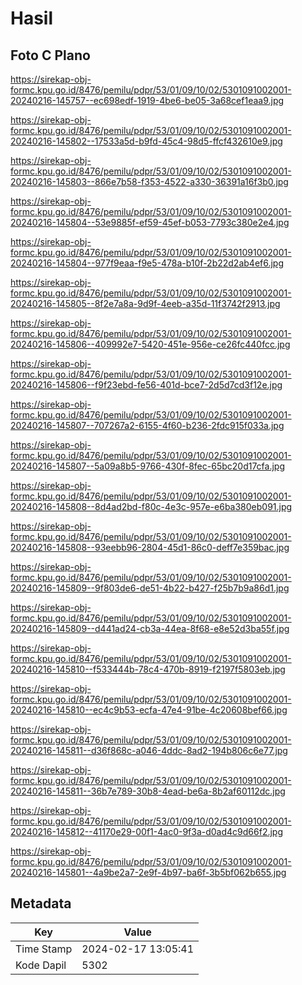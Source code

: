 # Hasil

## Foto C Plano

https://sirekap-obj-formc.kpu.go.id/8476/pemilu/pdpr/53/01/09/10/02/5301091002001-20240216-145757--ec698edf-1919-4be6-be05-3a68cef1eaa9.jpg

https://sirekap-obj-formc.kpu.go.id/8476/pemilu/pdpr/53/01/09/10/02/5301091002001-20240216-145802--17533a5d-b9fd-45c4-98d5-ffcf432610e9.jpg

https://sirekap-obj-formc.kpu.go.id/8476/pemilu/pdpr/53/01/09/10/02/5301091002001-20240216-145803--866e7b58-f353-4522-a330-36391a16f3b0.jpg

https://sirekap-obj-formc.kpu.go.id/8476/pemilu/pdpr/53/01/09/10/02/5301091002001-20240216-145804--53e9885f-ef59-45ef-b053-7793c380e2e4.jpg

https://sirekap-obj-formc.kpu.go.id/8476/pemilu/pdpr/53/01/09/10/02/5301091002001-20240216-145804--977f9eaa-f9e5-478a-b10f-2b22d2ab4ef6.jpg

https://sirekap-obj-formc.kpu.go.id/8476/pemilu/pdpr/53/01/09/10/02/5301091002001-20240216-145805--8f2e7a8a-9d9f-4eeb-a35d-11f3742f2913.jpg

https://sirekap-obj-formc.kpu.go.id/8476/pemilu/pdpr/53/01/09/10/02/5301091002001-20240216-145806--409992e7-5420-451e-956e-ce26fc440fcc.jpg

https://sirekap-obj-formc.kpu.go.id/8476/pemilu/pdpr/53/01/09/10/02/5301091002001-20240216-145806--f9f23ebd-fe56-401d-bce7-2d5d7cd3f12e.jpg

https://sirekap-obj-formc.kpu.go.id/8476/pemilu/pdpr/53/01/09/10/02/5301091002001-20240216-145807--707267a2-6155-4f60-b236-2fdc915f033a.jpg

https://sirekap-obj-formc.kpu.go.id/8476/pemilu/pdpr/53/01/09/10/02/5301091002001-20240216-145807--5a09a8b5-9766-430f-8fec-65bc20d17cfa.jpg

https://sirekap-obj-formc.kpu.go.id/8476/pemilu/pdpr/53/01/09/10/02/5301091002001-20240216-145808--8d4ad2bd-f80c-4e3c-957e-e6ba380eb091.jpg

https://sirekap-obj-formc.kpu.go.id/8476/pemilu/pdpr/53/01/09/10/02/5301091002001-20240216-145808--93eebb96-2804-45d1-86c0-deff7e359bac.jpg

https://sirekap-obj-formc.kpu.go.id/8476/pemilu/pdpr/53/01/09/10/02/5301091002001-20240216-145809--9f803de6-de51-4b22-b427-f25b7b9a86d1.jpg

https://sirekap-obj-formc.kpu.go.id/8476/pemilu/pdpr/53/01/09/10/02/5301091002001-20240216-145809--d441ad24-cb3a-44ea-8f68-e8e52d3ba55f.jpg

https://sirekap-obj-formc.kpu.go.id/8476/pemilu/pdpr/53/01/09/10/02/5301091002001-20240216-145810--f533444b-78c4-470b-8919-f2197f5803eb.jpg

https://sirekap-obj-formc.kpu.go.id/8476/pemilu/pdpr/53/01/09/10/02/5301091002001-20240216-145810--ec4c9b53-ecfa-47e4-91be-4c20608bef66.jpg

https://sirekap-obj-formc.kpu.go.id/8476/pemilu/pdpr/53/01/09/10/02/5301091002001-20240216-145811--d36f868c-a046-4ddc-8ad2-194b806c6e77.jpg

https://sirekap-obj-formc.kpu.go.id/8476/pemilu/pdpr/53/01/09/10/02/5301091002001-20240216-145811--36b7e789-30b8-4ead-be6a-8b2af60112dc.jpg

https://sirekap-obj-formc.kpu.go.id/8476/pemilu/pdpr/53/01/09/10/02/5301091002001-20240216-145812--41170e29-00f1-4ac0-9f3a-d0ad4c9d66f2.jpg

https://sirekap-obj-formc.kpu.go.id/8476/pemilu/pdpr/53/01/09/10/02/5301091002001-20240216-145801--4a9be2a7-2e9f-4b97-ba6f-3b5bf062b655.jpg


## Metadata

| Key        | Value               |
| ---------- | ------------------- |
| Time Stamp | 2024-02-17 13:05:41 |
| Kode Dapil | 5302                |



